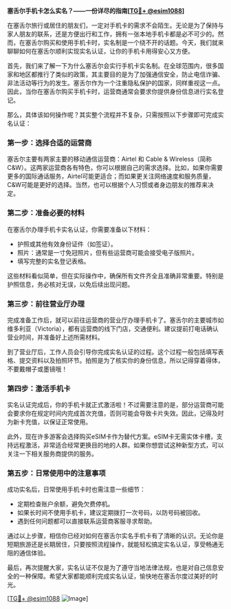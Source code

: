 **塞舌尔手机卡怎么实名？——一份详尽的指南[[TG💪+ @esim1088](https://t.me/s/esim1088)]**

在塞舌尔旅行或居住的朋友们，一定对手机卡的需求不会陌生。无论是为了保持与家人朋友的联系，还是方便出行和工作，拥有一张本地手机卡都是必不可少的。然而，在塞舌尔购买和使用手机卡时，实名制是一个绕不开的话题。今天，我们就来聊聊如何在塞舌尔顺利实现实名认证，让你的手机卡用得安心又方便。

首先，我们来了解一下为什么塞舌尔会实行手机卡实名制。在全球范围内，很多国家和地区都推行了类似的政策，其主要目的是为了加强通信安全，防止电信诈骗、非法活动等行为的发生。塞舌尔作为一个注重隐私保护的国家，同样重视这一点。因此，当你在塞舌尔购买手机卡时，运营商通常会要求你提供身份信息进行实名登记。

那么，具体该如何操作呢？其实整个流程并不复杂，只需按照以下步骤即可完成实名认证：

### **第一步：选择合适的运营商**
塞舌尔主要有两家主要的移动通信运营商：Airtel 和 Cable & Wireless（简称C&W）。这两家运营商各有特色，你可以根据自己的需求选择。比如，如果你需要更多的国际通话服务，Airtel可能更适合；而如果更关注网络速度和服务质量，C&W可能是更好的选择。当然，也可以根据个人习惯或者身边朋友的推荐来决定。

### **第二步：准备必要的材料**
在塞舌尔办理手机卡实名认证，你需要准备以下材料：
- 护照或其他有效身份证件（如签证）。
- 照片：通常是一寸免冠照片，但有些运营商可能会接受电子版照片。
- 填写完整的实名登记表格。

这些材料看似简单，但在实际操作中，确保所有文件齐全且准确非常重要。特别是护照信息，务必核对无误，以免后续出现问题。

### **第三步：前往营业厅办理**
完成准备工作后，就可以前往运营商的营业厅办理手机卡了。塞舌尔的主要城市如维多利亚（Victoria），都有运营商的线下门店，交通便利。建议提前打电话确认营业时间，并准备好上述所需材料。

到了营业厅后，工作人员会引导你完成实名认证的过程。这个过程一般包括填写表格、提交资料以及拍照环节。拍照是为了核实你的身份信息，所以记得穿着得体，不要戴帽子或墨镜哦！

### **第四步：激活手机卡**
实名认证完成后，你的手机卡就正式激活啦！不过需要注意的是，部分运营商可能会要求你在规定时间内完成首次充值，否则可能会导致卡片失效。因此，记得及时为新卡充值，以保证正常使用。

此外，现在许多游客会选择购买eSIM卡作为替代方案。eSIM卡无需实体卡槽，支持远程激活，非常适合经常更换目的地的人群。如果你想尝试这种新型方式，可以关注一下相关服务商提供的服务。

### **第五步：日常使用中的注意事项**
成功实名后，日常使用手机卡时也需注意一些细节：
- 定期检查账户余额，避免欠费停机。
- 如果长时间不使用手机卡，建议定期拨打一次号码，以防号码被回收。
- 遇到任何问题都可以直接联系运营商客服寻求帮助。

通过以上步骤，相信你已经对如何在塞舌尔实名手机卡有了清晰的认识。无论你是短期旅游还是长期居住，只要按照流程操作，就能轻松搞定实名认证，享受畅通无阻的通信体验。

最后，再次提醒大家，实名认证不仅是为了遵守当地法律法规，也是对自己信息安全的一种保障。希望大家都能顺利完成实名认证，愉快地在塞舌尔度过美好的时光。

[[TG💪+ @esim1088](https://t.me/s/esim1088) ![Image](https://i.postimg.cc/4NQfJmqS/Snipaste-2025-05-13-00-14-12.png)]